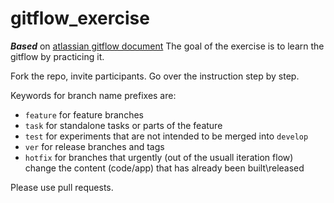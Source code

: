 # gitflow_exercise

_**Based**_ on [atlassian gitflow document](https://www.atlassian.com/git/tutorials/comparing-workflows/gitflow-workflow)
The goal of the exercise is to learn the gitflow by practicing it.

Fork the repo, invite participants.
Go over the instruction step by step.

Keywords for branch name prefixes are:
- `feature` for feature branches
- `task` for standalone tasks or parts of the feature
- `test` for experiments that are not intended to be merged into `develop`
- `ver` for release branches and tags
- `hotfix` for branches that urgently (out of the usuall iteration flow) change the content (code/app) that has already been built\released

Please use pull requests.